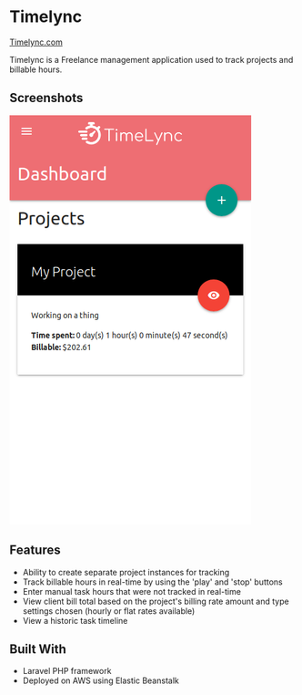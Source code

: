 # Timelync

[Timelync.com](https://www.timelync.com)

Timelync is a Freelance management application used to track projects and billable hours.

## Screenshots

![](dashboard_screenshot.png)

## Features

- Ability to create separate project instances for tracking
- Track billable hours in real-time by using the 'play' and 'stop' buttons
- Enter manual task hours that were not tracked in real-time
- View client bill total based on the project's billing rate amount and type settings chosen (hourly or flat rates available)
- View a historic task timeline

## Built With

- Laravel PHP framework
- Deployed on AWS using Elastic Beanstalk
